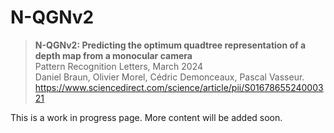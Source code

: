 # N-QGNv2


> <b>N-QGNv2: Predicting the optimum quadtree representation of a depth map from a monocular camera</b>  <br />
> Pattern Recognition Letters, March 2024 <br />
> Daniel Braun, Olivier Morel, Cédric Demonceaux, Pascal Vasseur. <br />
> https://www.sciencedirect.com/science/article/pii/S0167865524000321



This is a work in progress page. More content will be added soon.
